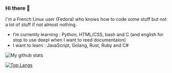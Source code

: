 ### Hi there 👋

I'm a French Linux user (Fedora) who knows how to code some stuff but not a lot of stuff if not almost nothing.

- I’m currently learning : Python, HTML/CSS, bash and C (and english for stop to use deepl when I want to reed        	documentaion)
- I want to learn : JavaScript, Golang, Rust, Ruby and C#

![My github stats](https://github-readme-stats.vercel.app/api?username=Nioobers&show_icons=true&theme=tokyonight)

[![Top Langs](https://github-readme-stats.vercel.app/api/top-langs/?username=Nioobers&layout=compact)](https://github.com/anuraghazra/github-readme-stats)
